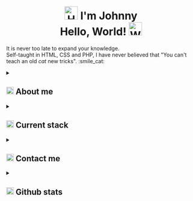 <h1 align="center"><img src="https://media.giphy.com/media/hvRJCLFzcasrR4ia7z/giphy.gif" alt="Hello" width="35"> I'm Johnny<br>Hello, World! <img src="https://www.webfx.com/wp-content/themes/fx/assets/img/tools/emoji-cheat-sheet/graphics/emojis/earth_africa.png" alt="World" width="35px"></h1>
<p>
  It is never too late to expand your knowledge.<br>
  Self-taught in HTML, CSS and PHP, I have never believed that "You can't teach an old <em>cat</em> new tricks". :smile_cat:
</p>

<details>
  <summary>
    <h2><img src="https://www.webfx.com/wp-content/themes/fx/assets/img/tools/emoji-cheat-sheet/graphics/emojis/simple_smile.png" alt="It's me, smiling" width="20px"> About me
  </summary>
  <ul>
    <li>:heart: I love writing code.</li>
    <li>:muscle: My main characteristics: resilience, flexibility, ability to work in a team, continuous self-training and digital skills.</li>
    <li>:school: Currently, training as "Junior Fullstack Developer" at Factoría F5.</li>
    <li>:camera: Photoshop is my second favorite program (Notepad is the first).</li>
  </ul>
</details>

<details>
  <summary>
    <h2><img src="https://www.webfx.com/wp-content/themes/fx/assets/img/tools/emoji-cheat-sheet/graphics/emojis/orange_book.png" alt="A book" width="20px"> Current stack</h2>
  </summary>
  <ul>
    <li>
      <img src="https://camo.githubusercontent.com/984b2a88651f862c502e3881c6fa5d27f077948241fe49684a0879cae28014e2/68747470733a2f2f63646e2e6a7364656c6976722e6e65742f67682f64657669636f6e732f64657669636f6e2f69636f6e732f68746d6c352f68746d6c352d6f726967696e616c2d776f72646d61726b2e737667" alt="HTML 5" height="30px"> HTML 5
    </li>
    <li>
      <img src="https://camo.githubusercontent.com/7894f44095e8df88e2c12b0f2c91441ca66d029cf10ae3c068362bb9e68d3df9/68747470733a2f2f63646e2e6a7364656c6976722e6e65742f67682f64657669636f6e732f64657669636f6e2f69636f6e732f637373332f637373332d6f726967696e616c2d776f72646d61726b2e737667" alt="CSS 3" height="30px"> CSS 3
    </li>
    <li>
      <img src="https://camo.githubusercontent.com/9e581761c42b9210538e4727e082b7e1db70a621da3481eb6a348bdb5257af70/68747470733a2f2f63646e2e6a7364656c6976722e6e65742f67682f64657669636f6e732f64657669636f6e2f69636f6e732f7068702f7068702d6f726967696e616c2e737667" alt="PHP" height="30px"> PHP
    </li>
  </ul>
</details>

<details>
  <summary>
    <h2><img src="https://www.webfx.com/wp-content/themes/fx/assets/img/tools/emoji-cheat-sheet/graphics/emojis/memo.png" alt="A notepad" width="20px"> Contact me</h2>
  </summary>
  <ul>
    <li>
      :email: <a href="mailto:info@johnnyramirez.es" target="_blank">info@johnnyramirez.es</a>
    </li>
    <li>
      :iphone: <a href="https://wa.me/34619739497" target="_blank">WhatsApp</a>
    </li>
    <li>
      :phone: <a href="tel:34619739497" target="_blank">Or call me (maybe) <em>+34 619 73 94 97</em></a>
    </li>
  </ul>
</details>

<details>
  <summary>
    <h2><img src="https://www.webfx.com/wp-content/themes/fx/assets/img/tools/emoji-cheat-sheet/graphics/emojis/chart_with_upwards_trend.png" alt="A statistical graph" width="20px"> Github stats</h2>
  </summary>
  <p>
      <a href="https://github.com/anuraghazra/github-readme-stats"><img src="https://github-readme-stats.vercel.app/api?username=JohnnyRamirezSancho&show_icons=true&count_private=true&theme=chalk" alt="Johnny Ramirez Sancho's Github Stats" width="450px"/></a>
  </p>
  <p>
      <img src="https://github-readme-stats.vercel.app/api/top-langs?username=JohnnyRamirezSancho&langs_count=10&show_icons=true&locale=en&layout=compact&theme=chalk" alt="Johnny Ramirez Sancho languages stats" width="450px"/></p>
  </p>
  <p>
    <a href="https://github.com/JohnnyRamirezSancho"><img src="https://activity-graph.herokuapp.com/graph?username=elegarmi&custom_title=johnnyramirezsancho's%20Contribution%20Graph&theme=react-dark" alt="Johnny Ramirez Sancho's Activity Graph"></a>
  </p>
</details>
